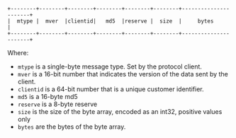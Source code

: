 ```
+--------+--------+--------+--------+--------+--------+----------------------+
|  mtype |  mver  |clientid|   md5  |reserve |  size  |     bytes            |
+--------+--------+--------+--------+--------+--------+----------------------+
```

Where:
* `mtype` is a single-byte message type. Set by the protocol client.
* `mver` is a 16-bit number that indicates the version of the data sent by the client.
* `clientid` is a 64-bit number that is a unique customer identifier.
* `md5` is a 16-byte md5
* `reserve` is a 8-byte reserve
* `size` is the size of the byte array, encoded as an int32, positive values only
* `bytes` are the bytes of the byte array.
